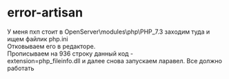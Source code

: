 # error-artisan
У меня пхп стоит в OpenServer\modules\php\PHP_7.3
заходим туда и ищем файлик php.ini  
Отковываем его в редакторе.  
Прописываем на 936 строку данный код -  
extension=php_fileinfo.dll
и далее снова запускаем ларавел. Все должно работать  
